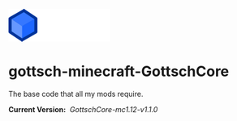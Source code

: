 ![](./GottschCore1.12/src/resources/gottschcore-logo.png)
# gottsch-minecraft-GottschCore
The base code that all my mods require.

**Current Version:**&nbsp;
*GottschCore-mc1.12-v1.1.0*


